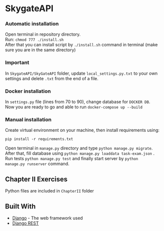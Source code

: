 # SkygateAPI

### Automatic installation

Open terminal in repository directory.  
Run: ```chmod 777 ./install.sh```  
After that you can install script by ```./install.sh``` command in terminal (make sure you are in the same directory)

### Important
In ```SkygateAPI/SkyGateAPI``` folder, update ```local_settings.py.txt```  to your own settings and delete ```.txt``` from the end
of a file.

### Docker installation

In ```settings.py``` file (lines from 70 to 90), change database for ```DOCKER DB```.  
Now you are ready to go and able to run ```docker-compose up --build```

### Manual installation
Create virtual environment on your machine, then install requirements using:
```
pip install -r requirements.txt
```
Open terminal in ```manage.py``` directory and type ```python manage.py migrate```.
After that, fill database using ```python manage.py loaddata task-exam.json``` .
Run tests ```python manage.py test``` and finally start server by ```python manage.py runserver``` command.

## Chapter II Exercises
Python files are included in ```ChapterII``` folder

## Built With

* [Django](https://www.djangoproject.com/) - The web framework used
* [Django REST](https://www.django-rest-framework.org/)
